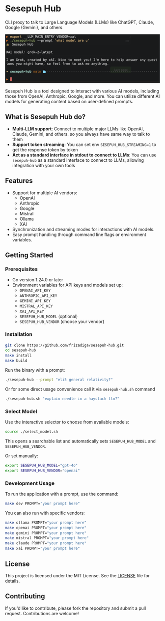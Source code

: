 # Sesepuh Hub
CLI proxy to talk to Large Language Models (LLMs) like ChatGPT, Claude, Google (Gemini), and others

![screenshot](./.assets/0.png)

Sesepuh Hub is a tool designed to interact with various AI models, including those from OpenAI, Anthropic, Google, and more. You can utilize different AI models for generating content based on user-defined prompts.

## What is Sesepuh Hub do?
- **Multi-LLM support**: Connect to multiple major LLMs like OpenAI, Claude, Gemini, and others. so you always have same way to talk to them
- **Support token streaming**: You can set env `SESEPUH_HUB_STREAMING=1` to get the response token by token
- **Act as a standard interface in stdout to connect to LLMs**: You can use `sesepuh-hub` as a standard interface to connect to LLMs, allowing integration with your own tools

## Features
- Support for multiple AI vendors:
  - OpenAI
  - Anthropic
  - Google
  - Mistral
  - Ollama
  - XAI
- Synchronization and streaming modes for interactions with AI models.
- Easy prompt handling through command line flags or environment variables.

## Getting Started

### Prerequisites
- Go version 1.24.0 or later
- Environment variables for API keys and models set up:
  - `OPENAI_API_KEY`
  - `ANTHROPIC_API_KEY`
  - `GEMINI_API_KEY`
  - `MISTRAL_API_KEY`
  - `XAI_API_KEY`
  - `SESEPUH_HUB_MODEL` (optional)
  - `SESEPUH_HUB_VENDOR` (choose your vendor)

### Installation
```bash
git clone https://github.com/frizadiga/sesepuh-hub.git
cd sesepuh-hub
make install
make build
```

Run the binary with a prompt:
```bash
./sesepuh-hub --prompt "eli5 general relativity?"
```

Or for some direct usage convenience call it via `sesepuh-hub.sh` command
```bash
./sesepuh-hub.sh "explain needle in a haystack llm?"
```

### Select Model
Use the interactive selector to choose from available models:

```bash
source ./select_model.sh
```

This opens a searchable list and automatically sets `SESEPUH_HUB_MODEL` and `SESEPUH_HUB_VENDOR`.

Or set manually:
```bash
export SESEPUH_HUB_MODEL="gpt-4o"
export SESEPUH_HUB_VENDOR="openai"
```

### Development Usage
To run the application with a prompt, use the command:

```bash
make dev PROMPT="your prompt here"
```

You can also run with specific vendors:
```bash
make ollama PROMPT="your prompt here"
make openai PROMPT="your prompt here"
make gemini PROMPT="your prompt here"
make mistral PROMPT="your prompt here"
make claude PROMPT="your prompt here"
make xai PROMPT="your prompt here"
```

## License
This project is licensed under the MIT License. See the [LICENSE](LICENSE) file for details.

## Contributing
If you'd like to contribute, please fork the repository and submit a pull request. Contributions are welcome!
